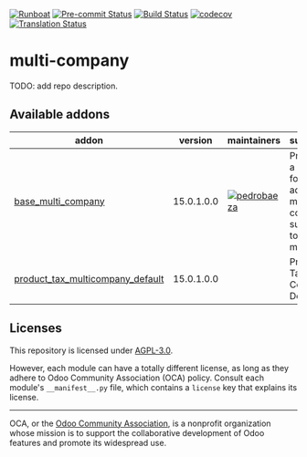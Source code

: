 
[![Runboat](https://img.shields.io/badge/runboat-Try%20me-875A7B.png)](https://runboat.odoo-community.org/builds?repo=OCA/multi-company&target_branch=15.0)
[![Pre-commit Status](https://github.com/OCA/multi-company/actions/workflows/pre-commit.yml/badge.svg?branch=15.0)](https://github.com/OCA/multi-company/actions/workflows/pre-commit.yml?query=branch%3A15.0)
[![Build Status](https://github.com/OCA/multi-company/actions/workflows/test.yml/badge.svg?branch=15.0)](https://github.com/OCA/multi-company/actions/workflows/test.yml?query=branch%3A15.0)
[![codecov](https://codecov.io/gh/OCA/multi-company/branch/15.0/graph/badge.svg)](https://codecov.io/gh/OCA/multi-company)
[![Translation Status](https://translation.odoo-community.org/widgets/multi-company-15-0/-/svg-badge.svg)](https://translation.odoo-community.org/engage/multi-company-15-0/?utm_source=widget)

<!-- /!\ do not modify above this line -->

# multi-company

TODO: add repo description.

<!-- /!\ do not modify below this line -->

<!-- prettier-ignore-start -->

[//]: # (addons)

Available addons
----------------
addon | version | maintainers | summary
--- | --- | --- | ---
[base_multi_company](base_multi_company/) | 15.0.1.0.0 | [![pedrobaeza](https://github.com/pedrobaeza.png?size=30px)](https://github.com/pedrobaeza) | Provides a base for adding multi-company support to models.
[product_tax_multicompany_default](product_tax_multicompany_default/) | 15.0.1.0.0 |  | Product Tax Multi Company Default

[//]: # (end addons)

<!-- prettier-ignore-end -->

## Licenses

This repository is licensed under [AGPL-3.0](LICENSE).

However, each module can have a totally different license, as long as they adhere to Odoo Community Association (OCA)
policy. Consult each module's `__manifest__.py` file, which contains a `license` key
that explains its license.

----
OCA, or the [Odoo Community Association](http://odoo-community.org/), is a nonprofit
organization whose mission is to support the collaborative development of Odoo features
and promote its widespread use.
